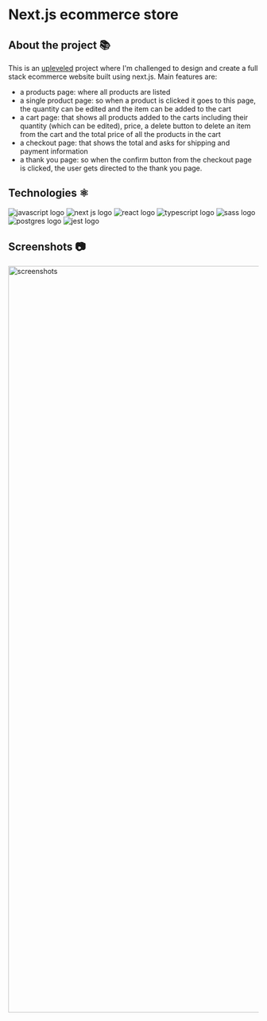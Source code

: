 # Next.js ecommerce store

## About the project 📚
This is an [upleveled](https://github.com/upleveled) project where I'm challenged to design and create a full stack ecommerce website built using next.js. Main features are:
- a products page: where all products are listed
- a single product page: so when a product is clicked it goes to this page, the quantity can be edited and the item can be added to the cart
- a cart page: that shows all products added to the carts including their quantity (which can be edited), price, a delete button to delete an item from the cart and the total price of all the products in the cart
- a checkout page: that shows the total and asks for shipping and payment information 
- a thank you page: so when the confirm button from the checkout page is clicked, the user gets directed to the thank you page.

## Technologies ⚛️
<img src="https://img.shields.io/badge/JavaScript-323330?style=for-the-badge&logo=javascript&logoColor=F7DF1E" alt="javascript logo"/> <img src="https://img.shields.io/badge/Next-black?style=for-the-badge&logo=next.js&logoColor=white" alt="next js logo"/> <img src="https://img.shields.io/badge/react-%2320232a.svg?style=for-the-badge&logo=react&logoColor=%2361DAFB" alt="react logo"/> <img src="https://img.shields.io/badge/typescript-%23007ACC.svg?style=for-the-badge&logo=typescript&logoColor=white" alt="typescript logo"/> <img src="https://img.shields.io/badge/SASS-hotpink.svg?style=for-the-badge&logo=SASS&logoColor=white" alt="sass logo"/> <img src="https://img.shields.io/badge/postgres-%23316192.svg?style=for-the-badge&logo=postgresql&logoColor=white" alt="postgres logo"/> <img src="https://img.shields.io/badge/-jest-%23C21325?style=for-the-badge&logo=jest&logoColor=white" alt="jest logo"/> 

## Screenshots 📷
<img width="1500" src="https://github.com/cheorodio/next-ecommerce-store/assets/121162907/795e28db-5002-4636-98ee-10350a381cf6" alt="screenshots" />








<!-- 
### Single product page
<img width="400" alt="Screenshot 2023-06-05 at 19 54 02" src="https://github.com/cheorodio/next-ecommerce-store/assets/121162907/4dd1784e-b569-4fab-a127-23baeb8f99ea">

### Cart page
<img width="400" alt="Screenshot 2023-06-05 at 19 21 35" src="https://github.com/cheorodio/react-guest-list/assets/121162907/79c833de-8988-4738-8e71-c9e975cccf84">

### Checkout page
<img width="400" alt="Screenshot 2023-06-05 at 19 21 58" src="https://github.com/cheorodio/react-guest-list/assets/121162907/6dd79dc3-c774-460b-98bb-2a388da37e54"> -->
